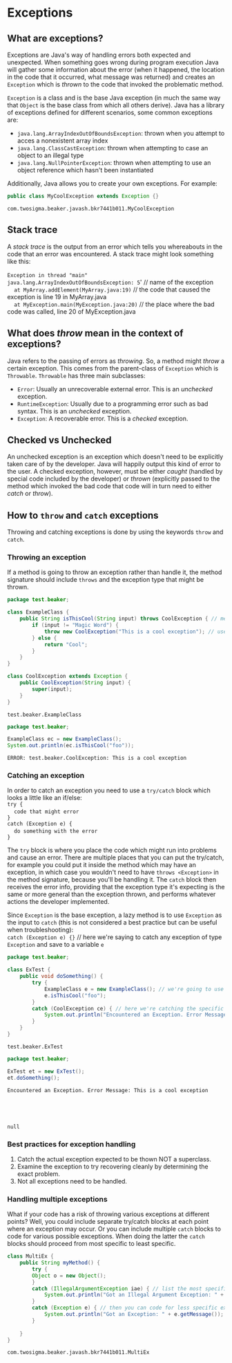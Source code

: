 # Exceptions
## What are exceptions?
Exceptions are Java's way of handling errors both expected and unexpected. When something goes wrong during program execution Java will gather some information about the error (when it happened, the location in the code that it occurred, what message was returned) and creates an `Exception` which is *thrown* to the code that invoked the problematic method. 

`Exception` is a class and is the base Java exception (in much the same way that `Object` is the base class from which all others derive). Java has a library of exceptions defined for different scenarios, some common exceptions are:
- `java.lang.ArrayIndexOutOfBoundsException`: thrown when you attempt to acces a nonexistent array index
- `java.lang.ClassCastException`: thrown when attempting to case an object to an illegal type
- `java.lang.NullPointerException`: thrown when attempting to use an object reference which hasn't been instantiated

Additionally, Java allows you to create your own exceptions. For example:


```Java
public class MyCoolException extends Exception {}
```




    com.twosigma.beaker.javash.bkr7441b011.MyCoolException



## Stack trace
A *stack trace* is the output from an error which tells you whereabouts in the code that an error was encountered. A stack trace might look something like this:
<br><br>`Exception in thread "main"`
<br>`java.lang.ArrayIndexOutOfBoundsException: 5`' // name of the exception
<br>&nbsp;&nbsp;&nbsp;&nbsp;`at MyArray.addElement(MyArray.java:19)` // the code that caused the exception is line 19 in MyArray.java
<br>&nbsp;&nbsp;&nbsp;&nbsp;`at MyException.main(MyException.java:20)` // the place where the bad code was called, line 20 of MyException.java

## What does *throw* mean in the context of exceptions?
Java refers to the passing of errors as *throwing*. So, a method might *throw* a certain exception. This comes from the parent-class of `Exception` which is `Throwable`. `Throwable` has three main subclasses:
- `Error`: Usually an unrecoverable external error. This is an *unchecked* exception.
- `RuntimeException`: Usually due to a programming error such as bad syntax. This is an *unchecked* exception.
- `Exception`: A recoverable error. This is a *checked* exception.

## Checked vs Unchecked
An unchecked exception is an exception which doesn't need to be explicitly taken care of by the developer. Java will happily output this kind of error to the user. A checked exception, however, must be either *caught* (handled by special code included by the developer) or *thrown* (explicitly passed to the method which invoked the bad code that code will in turn need to either *catch* or *throw*).

## How to `throw` and `catch` exceptions
Throwing and catching exceptions is done by using the keywords `throw` and `catch`.

### Throwing an exception
If a method is going to throw an exception rather than handle it, the method signature should include `throws` and the exception type that might be thrown.


```Java
package test.beaker;

class ExampleClass {
    public String isThisCool(String input) throws CoolException { // method signature states that this method might throw CoolException
        if (input != "Magic Word") {
            throw new CoolException("This is a cool exception"); // use the "throw" keyword to throw a new instance of CoolException
        } else {
            return "Cool";
        }
    }
}

class CoolException extends Exception {
    public CoolException(String input) {
        super(input);
    }
}
```




    test.beaker.ExampleClass




```Java
package test.beaker;

ExampleClass ec = new ExampleClass();
System.out.println(ec.isThisCool("foo"));
```


    ERROR: test.beaker.CoolException: This is a cool exception


### Catching an exception
In order to catch an exception you need to use a `try/catch` block which looks a little like an if/else:
<br>`try {`
<br>&nbsp;&nbsp;&nbsp;&nbsp;`code that might error`
<br>`}`
<br>`catch (Exception e) {`
<br>&nbsp;&nbsp;&nbsp;&nbsp;`do something with the error`
<br>`}`

The `try` block is where you place the code which might run into problems and cause an error. There are multiple places that you can put the try/catch, for example you could put it inside the method which may have an exception, in which case you wouldn't need to have `throws <Exception>` in the method signature, because you'll be handling it. The `catch` block then receives the error info, providing that the exception type it's expecting is the same or more general than the exception thrown, and performs whatever actions the developer implemented.

Since `Exception` is the base exception, a lazy method is to use `Exception` as the input to `catch` (this is not considered a best practice but can be useful when troubleshooting):
<br>`catch (Exception e) {}` // here we're saying to catch any exception of type `Exception` and save to a variable `e`


```Java
package test.beaker;

class ExTest {
    public void doSomething() {
        try {
            ExampleClass e = new ExampleClass(); // we're going to use the class we defined above to get an exception
            e.isThisCool("foo");
        }
        catch (CoolException ce) { // here we're catching the specific exception CoolException
            System.out.println("Encountered an Exception. Error Message: " + ce.getMessage()); // now we use Exceptions .getMessage() method to print a nice message
        }
    }
}
```




    test.beaker.ExTest




```Java
package test.beaker;

ExTest et = new ExTest();
et.doSomething();
```

    Encountered an Exception. Error Message: This is a cool exception





    null



### Best practices for exception handling
1. Catch the actual exception expected to be thown NOT a superclass.
2. Examine the exception to try recovering cleanly by determining the exact problem.
3. Not all exceptions need to be handled.

### Handling multiple exceptions
What if your code has a risk of throwing various exceptions at different points? Well, you could include separate try/catch blocks at each point where an exception may occur. Or you can include multiple `catch` blocks to code for various possible exceptions. When doing the latter the `catch` blocks should proceed from most specific to least specific.


```Java
class MultiEx {
    public String myMethod() {
        try {
        Object o = new Object();
        }
        catch (IllegalArgumentException iae) { // list the most specific exception first
            System.out.println("Got an Illegal Argument Exception: " + iae.getMessage());
        }
        catch (Exception e) { // then you can code for less specific exceptions
            System.out.println("Got an Exception: " + e.getMessage());
        }
        
    }
}
```




    com.twosigma.beaker.javash.bkr7441b011.MultiEx




```Java

```
